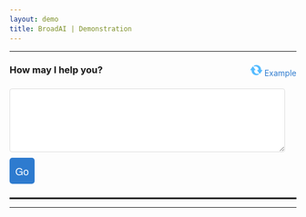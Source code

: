 ```yaml
---
layout: demo
title: BroadAI | Demonstration
---
```


---

<div class="top">
  <div class="mission">
  <a class="button" id="btnrandomcase" onclick="randomQ()" style="float:right;background-color:transparent;color:#2e7bcf;">
    <img src="./assets/images/refresh-button.png" style="height:1.5em;padding:0;margin:0;"> Example
  </a>
  <form>
    <h3>
      How may I help you?
    </h3>
    <textarea id="notes" name="notes" rows="6" required style="width:calc(100% - 20px); padding:10px; margin:0.5em 0; border:1px solid #ddd; border-radius:4px; box-sizing:border-box;"></textarea>
    <input type="button" id="btngo" value="Go" onClick="go()" style="font-family: 'Architects Daughter', 'Helvetica Neue', Helvetica, Arial, serif; font-size: 18px; text-align: center; padding: 10px; margin: 0 10px 10px 0; color: #fff; background-color: #2e7bcf; border: none; border-radius: 5px; -moz-border-radius: 5px; -webkit-border-radius: 5px;">
  </form>
  <hr style="border:1px solid;">
  <div id="plan"> <!-- .. result .. --> </div>
  </div>

  <div class="lead" id="lead">
    <div id="message"> <!-- .. result .. --> </div>
  </div>
</div>

---
